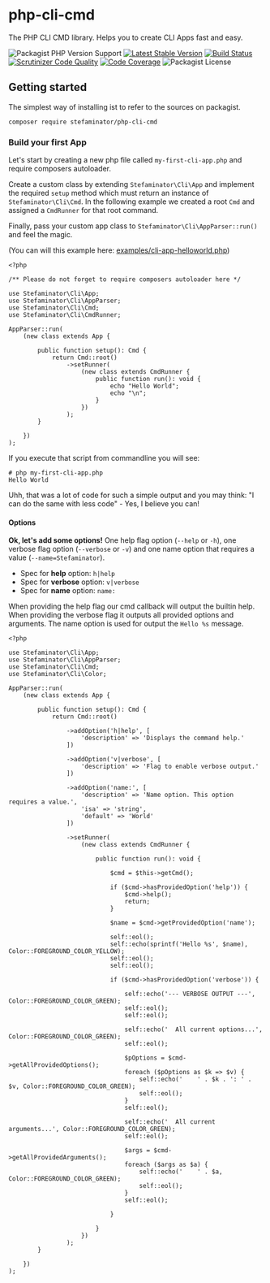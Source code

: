 # php-cli-cmd

The PHP CLI CMD library. Helps you to create CLI Apps fast and easy. 

![Packagist PHP Version Support](https://img.shields.io/packagist/php-v/stefaminator/php-cli-cmd)
[![Latest Stable Version](https://poser.pugx.org/stefaminator/php-cli-cmd/v)](https://packagist.org/packages/stefaminator/php-cli-cmd)
[![Build Status](https://travis-ci.com/Stefaminator/php-cli-cmd.svg?token=sw1WsDwrxA6DdfoYeixr&branch=master)](https://travis-ci.com/Stefaminator/php-cli-cmd)
[![Scrutinizer Code Quality](https://scrutinizer-ci.com/g/Stefaminator/php-cli-cmd/badges/quality-score.png?b=master)](https://scrutinizer-ci.com/g/Stefaminator/php-cli-cmd/?branch=master)
[![Code Coverage](https://scrutinizer-ci.com/g/Stefaminator/php-cli-cmd/badges/coverage.png?b=master)](https://scrutinizer-ci.com/g/Stefaminator/php-cli-cmd/?branch=master)
![Packagist License](https://img.shields.io/packagist/l/stefaminator/php-cli-cmd)

## Getting started

The simplest way of installing ist to refer to the sources on packagist.

    composer require stefaminator/php-cli-cmd

### Build your first App

Let's start by creating a new php file called `my-first-cli-app.php` and require composers autoloader.

Create a custom class by extending `Stefaminator\Cli\App` and implement the required `setup` method 
which must return an instance of `Stefaminator\Cli\Cmd`. In the following example we created a root `Cmd` 
 and assigned a `CmdRunner` for that root command. 

Finally, pass your custom app class to `Stefaminator\Cli\AppParser::run()` and feel the magic.

(You can will this example here: [examples/cli-app-helloworld.php](./examples/cli-app-helloworld.php))

    <?php
    
    /** Please do not forget to require composers autoloader here */

    use Stefaminator\Cli\App;
    use Stefaminator\Cli\AppParser;
    use Stefaminator\Cli\Cmd;
    use Stefaminator\Cli\CmdRunner;
    
    AppParser::run(
        (new class extends App {
    
            public function setup(): Cmd {
                return Cmd::root()
                    ->setRunner(
                        (new class extends CmdRunner {
                            public function run(): void {
                                echo "Hello World";
                                echo "\n";
                            }
                        })
                    );
            }
    
        })
    );

If you execute that script from commandline you will see:

    # php my-first-cli-app.php
    Hello World

Uhh, that was a lot of code for such a simple output and you may think: "I can do 
the same with less code" - Yes, I believe you can!

#### Options

**Ok, let's add some options!** One help flag option (`--help` or `-h`), one verbose flag option (`--verbose` or `-v`) 
and one name option that requires a value (`--name=Stefaminator`).

- Spec for **help** option: `h|help` 
- Spec for **verbose** option: `v|verbose` 
- Spec for **name** option: `name:`
 
When providing the help flag our cmd callback will output the builtin help. 
When providing the verbose flag it outputs all provided options and arguments.
The name option is used for output the `Hello %s` message.

    <?php
    
    use Stefaminator\Cli\App;
    use Stefaminator\Cli\AppParser;
    use Stefaminator\Cli\Cmd;
    use Stefaminator\Cli\Color;
    
    AppParser::run(
        (new class extends App {
    
            public function setup(): Cmd {
                return Cmd::root()
    
                    ->addOption('h|help', [
                        'description' => 'Displays the command help.'
                    ])
    
                    ->addOption('v|verbose', [
                        'description' => 'Flag to enable verbose output.'
                    ])
    
                    ->addOption('name:', [
                        'description' => 'Name option. This option requires a value.',
                        'isa' => 'string',
                        'default' => 'World'
                    ])
                    
                    ->setRunner(
                        (new class extends CmdRunner {
    
                            public function run(): void {
    
                                $cmd = $this->getCmd();
    
                                if ($cmd->hasProvidedOption('help')) {
                                    $cmd->help();
                                    return;
                                }
    
                                $name = $cmd->getProvidedOption('name');
    
                                self::eol();
                                self::echo(sprintf('Hello %s', $name), Color::FOREGROUND_COLOR_YELLOW);
                                self::eol();
                                self::eol();
    
                                if ($cmd->hasProvidedOption('verbose')) {
    
                                    self::echo('--- VERBOSE OUTPUT ---', Color::FOREGROUND_COLOR_GREEN);
                                    self::eol();
                                    self::eol();
    
                                    self::echo('  All current options...', Color::FOREGROUND_COLOR_GREEN);
                                    self::eol();
    
                                    $pOptions = $cmd->getAllProvidedOptions();
                                    foreach ($pOptions as $k => $v) {
                                        self::echo('    ' . $k . ': ' . $v, Color::FOREGROUND_COLOR_GREEN);
                                        self::eol();
                                    }
                                    self::eol();
    
                                    self::echo('  All current arguments...', Color::FOREGROUND_COLOR_GREEN);
                                    self::eol();
    
                                    $args = $cmd->getAllProvidedArguments();
                                    foreach ($args as $a) {
                                        self::echo('    ' . $a, Color::FOREGROUND_COLOR_GREEN);
                                        self::eol();
                                    }
                                    self::eol();
    
                                }
    
                            }
                        })
                    );
            }
    
        })
    );
